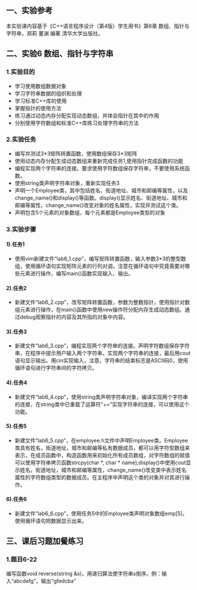 ## 一、实验参考

本实验课内容基于《C++语言程序设计（第4版）学生用书》第6章 数组、指针与字符串，郑莉 董渊 编著 清华大学出版社。

## 二、实验6 数组、指针与字符串

### 1.实验目的

- 学习使用数组数据对象
- 学习字符串数据的组织和处理
- 学习标准C++库的使用
- 掌握指针的使用方法
- 练习通过动态内存分配实现动态数组，并体会指针在其中的作用
- 分别使用字符数组和标准C++库练习处理字符串的方法

### 2.实验任务

- 编写并测试3\*3矩阵转置函数，使用数组保存3\*3矩阵
- 使用动态内存分配生成动态数组来重新完成任务1,使用指针完成函数的功能
- 编程实现两个字符串的连接。要求使用字符数组保存字符串，不要使用系统函数。
- 使用string类声明字符串对象，重新实现任务3
- 声明一个Employee类，其中包括姓名、街道地址、城市和邮编等属性，以及change_name()和display()等函数。display()显示姓名、街道地址、城市和邮编等属性，change_name()改变对象的姓名属性，实现并测试这个类。
- 声明包含5个元素的对象数组，每个元素都是Employee类型的对象

### 3.实验步骤

#### 1).任务1

- 使用vim新建文件“lab6_1.cpp”，编写矩阵转置函数，输入参数3\*3的整型数组，使用循环语句实现矩阵元素的行列对调，注意在循环语句中究竟需要对哪些元素进行操作，编写main()函数实现输入、输出。

#### 2).任务2

- 新建文件“lab6_2.cpp”，改写矩阵转置函数，参数为整数指针，使用指针对数组元素进行操作，在main()函数中使用new操作符分配内存生成动态数组。通过debug观察指针的内容及其所指的对象中内容。

#### 3).任务3

- 新建文件“lab6_3.cpp”，编程实现两个字符串的连接。声明字符数组保存字符串，在程序中提示用户输入两个字符串，实现两个字符串的连接，最后用cout语句显示输出。用cin实现输入，注意，字符串的结束标志是ASCII码0，使用循环语句进行字符串间的字符拷贝。

#### 4).任务4

- 新建文件“lab6_4.cpp”，使用string类声明字符串对象，编译实现两个字符串的连接，在string类中已重载了运算符“+=”实现字符串的连接，可以使用这个功能。

#### 5).任务5

- 新建文件“lab6_5.cpp”，在employee.h文件中声明Employee类。Employee类具有姓名，街道地址，城市和邮编等私有数据成员，都可以用字符型数组来表示，在成员函数中，构造函数用来初始化所有成员数组，对字符数组的赋值可以使用字符串拷贝函数strcpy(char *, char * name);display()中使用cout显示姓名，街道地址，城市和邮编等属性，change_name()改变类中表示姓名属性的字符数组类型的数据成员。在主程序中声明这个类的对象并对其进行操作。

#### 6).任务6

- 新建文件“lab6_6.cpp”，使用任务5中的Employee类声明对象数组emp[5]，使用循环语句把数据显示出来。

## 三、课后习题加餐练习

### 1.题目6-22

编写函数void reverse(string &s)，用递归算法使字符串s倒序。例：输入“abcdefg”，输出“gfedcba”